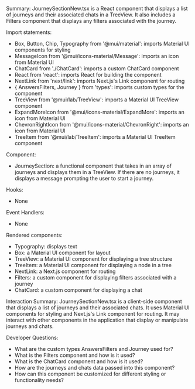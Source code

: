 Summary:
JourneySectionNew.tsx is a React component that displays a list of journeys and their associated chats in a TreeView. It also includes a Filters component that displays any filters associated with the journey.

Import statements:
- Box, Button, Chip, Typography from '@mui/material': imports Material UI components for styling
- MessageIcon from '@mui/icons-material/Message': imports an icon from Material UI
- ChatCard from './ChatCard': imports a custom ChatCard component
- React from 'react': imports React for building the component
- NextLink from 'next/link': imports Next.js's Link component for routing
- { AnswersFilters, Journey } from 'types': imports custom types for the component
- TreeView from '@mui/lab/TreeView': imports a Material UI TreeView component
- ExpandMoreIcon from '@mui/icons-material/ExpandMore': imports an icon from Material UI
- ChevronRightIcon from '@mui/icons-material/ChevronRight': imports an icon from Material UI
- TreeItem from '@mui/lab/TreeItem': imports a Material UI TreeItem component

Component:
- JourneySection: a functional component that takes in an array of journeys and displays them in a TreeView. If there are no journeys, it displays a message prompting the user to start a journey.

Hooks:
- None

Event Handlers:
- None

Rendered components:
- Typography: displays text
- Box: a Material UI component for layout
- TreeView: a Material UI component for displaying a tree structure
- TreeItem: a Material UI component for displaying a node in a tree
- NextLink: a Next.js component for routing
- Filters: a custom component for displaying filters associated with a journey
- ChatCard: a custom component for displaying a chat

Interaction Summary:
JourneySectionNew.tsx is a client-side component that displays a list of journeys and their associated chats. It uses Material UI components for styling and Next.js's Link component for routing. It may interact with other components in the application that display or manipulate journeys and chats.

Developer Questions:
- What are the custom types AnswersFilters and Journey used for?
- What is the Filters component and how is it used?
- What is the ChatCard component and how is it used?
- How are the journeys and chats data passed into this component?
- How can this component be customized for different styling or functionality needs?